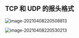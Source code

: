## TCP 和 UDP 的报头格式

![image-20210408220508813](https://happychan.oss-cn-shenzhen.aliyuncs.com/img/pic/20210408220516.png)

![image-20210408220530213](https://happychan.oss-cn-shenzhen.aliyuncs.com/img/pic/20210408220530.png)

## 